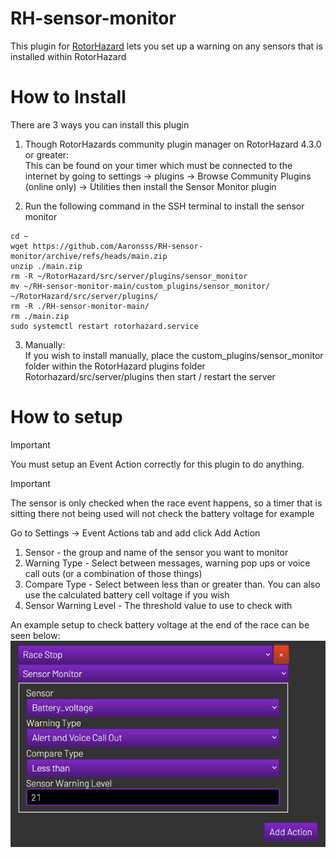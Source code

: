 # RH-sensor-monitor
This plugin for [RotorHazard](https://github.com/RotorHazard/RotorHazard) lets you set up a warning on any sensors that is installed within RotorHazard

# How to Install
There are 3 ways you can install this plugin
1. Though RotorHazards community plugin manager on RotorHazard 4.3.0 or greater:  
   This can be found on your timer which must be connected to the internet by going to settings -> plugins -> Browse Community Plugins (online only) -> Utilities then install the Sensor Monitor plugin
   
2. Run the following command in the SSH terminal to install the sensor monitor 
  ```
  cd ~
  wget https://github.com/Aaronsss/RH-sensor-monitor/archive/refs/heads/main.zip
  unzip ./main.zip
  rm -R ~/RotorHazard/src/server/plugins/sensor_monitor
  mv ~/RH-sensor-monitor-main/custom_plugins/sensor_monitor/ ~/RotorHazard/src/server/plugins/
  rm -R ./RH-sensor-monitor-main/
  rm ./main.zip
  sudo systemctl restart rotorhazard.service
  ```
3. Manually:   
  If you wish to install manually, place the custom_plugins/sensor_monitor folder within the RotorHazard plugins folder Rotorhazard/src/server/plugins then start / restart the server  

# How to setup

> [!IMPORTANT]
> You must setup an Event Action correctly for this plugin to do anything.  

> [!IMPORTANT]
> The sensor is only checked when the race event happens, so a timer that is sitting there not being used will not check the battery voltage for example  

Go to Settings -> Event Actions tab and add click Add Action
1. Sensor - the group and name of the sensor you want to monitor
2. Warning Type - Select between messages, warning pop ups or voice call outs (or a combination of those things)
3. Compare Type - Select between less than or greater than. You can also use the calculated battery cell voltage if you wish
4. Sensor Warning Level - The threshold value to use to check with

An example setup to check battery voltage at the end of the race can be seen below:
![example setup](./img/example_setup.png)
